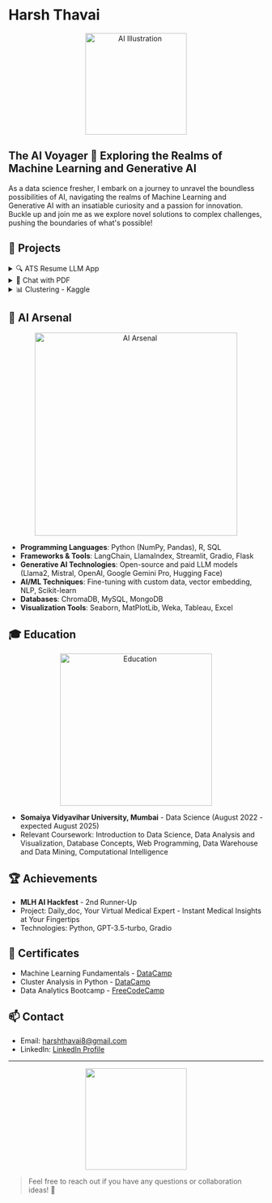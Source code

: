 # Harsh Thavai

<div align="center">
 <img src="https://wallpapercave.com/wp/wp12481702.jpg" alt="AI Illustration" width="200"/>
</div>

## The AI Voyager 🚀 Exploring the Realms of Machine Learning and Generative AI

As a data science fresher, I embark on a journey to unravel the boundless possibilities of AI, navigating the realms of Machine Learning and Generative AI with an insatiable curiosity and a passion for innovation. Buckle up and join me as we explore novel solutions to complex challenges, pushing the boundaries of what's possible!

## 🚀 Projects

<details>
<summary>🔍 ATS Resume LLM App</summary>
<br>

Harnessing the power of OpenAI APIs, I developed an application that optimizes resumes for Applicant Tracking Systems (ATS), enhancing match rates for job applications and empowering job seekers to stand out from the crowd.

- **Technologies**: Python, Streamlit, Google Gemini Pro
- **Demo**: [ATS Resume LLM App](https://atsllm.streamlit.app/)

</details>

<details>
<summary>📖 Chat with PDF</summary>
<br>

Unlocking the wealth of knowledge within PDF documents, this application allows users to upload files, extract text, and engage in interactive question-answering sessions based on the content.

- **Technologies**: Python, Streamlit, Google Gemini Pro, Langchain, chromadb, faiss
- **Demo**: [Chat with PDF](https://chatwithpdfgenai.streamlit.app/)

</details>

<details>
<summary>📊 Clustering - Kaggle</summary>
<br>

Diving into the realm of unsupervised learning, this project showcases the power of K-Means clustering and Principal Component Analysis (PCA) in analyzing penguin measurements, leveraging various data analysis and machine learning frameworks.

- **Technologies**: Python, Pandas, Matplotlib, Scikit-learn
- **Kaggle Notebook**: [Clustering](https://www.kaggle.com/code/harshthavai/penguin-measurements-clustering-using-k-means-pca)

</details>

## 🧠 AI Arsenal

<div align="center">
 <img src="https://wallpapercave.com/wp/wp13350171.jpg" alt="AI Arsenal" width="400"/>
</div>

- **Programming Languages**: Python (NumPy, Pandas), R, SQL
- **Frameworks & Tools**: LangChain, LlamaIndex, Streamlit, Gradio, Flask
- **Generative AI Technologies**: Open-source and paid LLM models (Llama2, Mistral, OpenAI, Google Gemini Pro, Hugging Face)
- **AI/ML Techniques**: Fine-tuning with custom data, vector embedding, NLP, Scikit-learn
- **Databases**: ChromaDB, MySQL, MongoDB
- **Visualization Tools**: Seaborn, MatPlotLib, Weka, Tableau, Excel

## 🎓 Education

<div align="center">
 <img src="https://wallpapercave.com/wp/wp12320913.jpg" alt="Education" width="300"/>
</div>

- **Somaiya Vidyavihar University, Mumbai** - Data Science (August 2022 - expected August 2025)
 - Relevant Coursework: Introduction to Data Science, Data Analysis and Visualization, Database Concepts, Web Programming, Data Warehouse and Data Mining, Computational Intelligence

## 🏆 Achievements


- **MLH AI Hackfest** - 2nd Runner-Up
 - Project: Daily_doc, Your Virtual Medical Expert - Instant Medical Insights at Your Fingertips
 - Technologies: Python, GPT-3.5-turbo, Gradio

## 📜 Certificates

- Machine Learning Fundamentals - [DataCamp](https://www.datacamp.com/statement-of-accomplishment/track/298cfca4e5123be9f1d760fd53801ab9dfa754bb?raw=1)
- Cluster Analysis in Python - [DataCamp](https://www.datacamp.com/statement-of-accomplishment/course/cb362e756b8eb6b00497a6c17269b1e3df8792b1)
- Data Analytics Bootcamp - [FreeCodeCamp](https://drive.google.com/file/d/1Rc2q_AB3-d7Nj6rmaZz-PDxV_POgh1ie/view)

## 📫 Contact

- Email: harshthavai8@gmail.com
- LinkedIn: [LinkedIn Profile](https://www.linkedin.com/in/harsh-thavai-3683301b6/)

---

<div align="center">
 <img src="https://wallpapercave.com/wp/wp13350216.png" width="200"/>
</div>

> Feel free to reach out if you have any questions or collaboration ideas! 🌟
